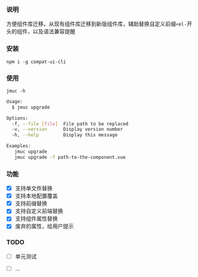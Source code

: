 ### 说明
方便组件库迁移，从现有组件库迁移到新版组件库，辅助替换自定义前缀`<el-`开头的组件，以及语法兼容提醒

### 安装
`npm i -g compat-ui-cli`

### 使用
`jmuc -h`

```bash
Usage:
  $ jmuc upgrade

Options:
  -f, --file [file]  File path to be replaced
  -v, --version      Display version number
  -h, --help         Display this message

Examples:
   jmuc upgrade
   jmuc upgrade -f path-to-the-component.vue

```

### 功能
* [x] 支持单文件替换
* [x] 支持本地配置覆盖
* [x] 支持前缀替换
* [x] 支持自定义前端替换
* [x] 支持组件属性替换
* [x] 废弃的属性，给用户提示

### TODO

* [ ] 单元测试
* [ ] ...

